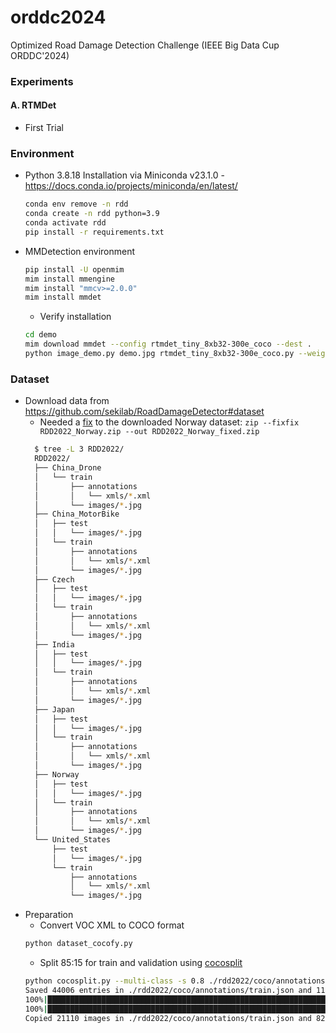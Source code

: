 # orddc2024
Optimized Road Damage Detection Challenge (IEEE Big Data Cup ORDDC'2024)



### Experiments

#### A. RTMDet 

- First Trial




### Environment
- Python 3.8.18 Installation via Miniconda v23.1.0 - https://docs.conda.io/projects/miniconda/en/latest/ 
  ```bash
  conda env remove -n rdd
  conda create -n rdd python=3.9
  conda activate rdd
  pip install -r requirements.txt
  ```
- MMDetection environment
  ```bash
  pip install -U openmim
  mim install mmengine
  mim install "mmcv>=2.0.0"
  mim install mmdet
  ```
  - Verify installation
  ```bash
  cd demo
  mim download mmdet --config rtmdet_tiny_8xb32-300e_coco --dest .
  python image_demo.py demo.jpg rtmdet_tiny_8xb32-300e_coco.py --weights rtmdet_tiny_8xb32-300e_coco_20220902_112414-78e30dcc.pth --device cuda:0
  ```

### Dataset
- Download data from https://github.com/sekilab/RoadDamageDetector#dataset 
  - Needed a [fix](https://github.com/sekilab/RoadDamageDetector//issues/57) to the downloaded Norway dataset: `zip --fixfix RDD2022_Norway.zip --out RDD2022_Norway_fixed.zip`
  ```bash 
    $ tree -L 3 RDD2022/
    RDD2022/
    ├── China_Drone
    │   └── train
    │       ├── annotations
    │       │   └── xmls/*.xml
    │       └── images/*.jpg
    ├── China_MotorBike
    │   ├── test
    │   │   └── images/*.jpg
    │   └── train
    │       ├── annotations
    │       │   └── xmls/*.xml
    │       └── images/*.jpg
    ├── Czech
    │   ├── test
    │   │   └── images/*.jpg
    │   └── train
    │       ├── annotations
    │       │   └── xmls/*.xml
    │       └── images/*.jpg
    ├── India
    │   ├── test
    │   │   └── images/*.jpg
    │   └── train
    │       ├── annotations
    │       │   └── xmls/*.xml
    │       └── images/*.jpg
    ├── Japan
    │   ├── test
    │   │   └── images/*.jpg
    │   └── train
    │       ├── annotations
    │       │   └── xmls/*.xml
    │       └── images/*.jpg
    ├── Norway
    │   ├── test
    │   │   └── images/*.jpg
    │   └── train
    │       ├── annotations
    │       │   └── xmls/*.xml
    │       └── images/*.jpg
    └── United_States
        ├── test
        │   └── images/*.jpg
        └── train
            ├── annotations
            │   └── xmls/*.xml
            └── images/*.jpg
  ```
- Preparation
  - Convert VOC XML to COCO format
  ```bash
  python dataset_cocofy.py
  ```
  - Split 85:15 for train and validation using [cocosplit](https://github.com/akarazniewicz/cocosplit/blob/master/cocosplit.py)
  ```bash
  python cocosplit.py --multi-class -s 0.8 ./rdd2022/coco/annotations/rdd2022_annotations.json ./rdd2022/coco/annotations/train.json ./rdd2022/coco/annotations/val.json
  Saved 44006 entries in ./rdd2022/coco/annotations/train.json and 11001 in ./rdd2022/coco/annotations/val.json
  100%|██████████████████████████████████████████████████████████████████| 21109/21109 [00:06<00:00, 3043.20it/s]
  100%|██████████████████████████████████████████████████████████████████| 8246/8246 [00:01<00:00, 5901.35it/s]
  Copied 21110 images in ./rdd2022/coco/annotations/train.json and 8247 in ./rdd2022/coco/annotations/val.json
  ```  